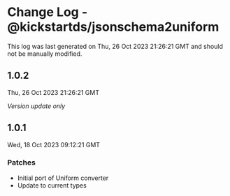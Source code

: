 # Change Log - @kickstartds/jsonschema2uniform

This log was last generated on Thu, 26 Oct 2023 21:26:21 GMT and should not be manually modified.

## 1.0.2
Thu, 26 Oct 2023 21:26:21 GMT

_Version update only_

## 1.0.1
Wed, 18 Oct 2023 09:12:21 GMT

### Patches

- Initial port of Uniform converter
- Update to current types

